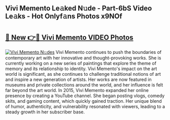 ## Vivi Memento Le𝚊ked N𝚞de - Part-6bS Video Le𝚊ks - Hot Onlyf𝚊ns Photos x9NOf

# <h2><a href="http://ac29655.deff.icu/?id=Vivi+Memento">🔗 New 👉🔴 Vivi Memento VIDEO Photos</a></h2>

[![Vivi Memento N𝚞des](https://i.imgur.com/rIISA9y.gif)](http://ac29655.deff.icu/?id=Vivi+Memento)
Vivi Memento continues to push the boundaries of contemporary art with her innovative and thought-provoking works. She is currently working on a new series of paintings that explore the theme of memory and its relationship to identity. Vivi Memento's impact on the art world is significant, as she continues to challenge traditional notions of art and inspire a new generation of artists. Her works are now featured in museums and private collections around the world, and her influence is felt far beyond the art world. In 2015, Vivi Memento expanded her online presence by creating a YouTube channel. She began posting vlogs, comedy skits, and gaming content, which quickly gained traction. Her unique blend of humor, authenticity, and vulnerability resonated with viewers, leading to a steady growth in her subscriber base.
